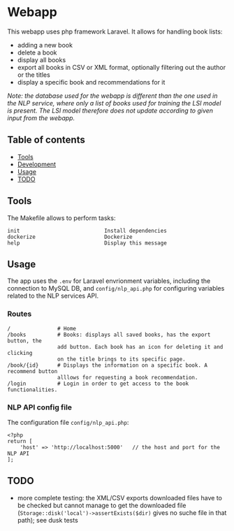 # Webapp

This webapp uses php framework Laravel. It allows for handling book lists:
- adding a new book
- delete a book
- display all books
- export all books in CSV or XML format, optionally filtering out the author or
the titles
- display a specific book and recommendations for it

_Note: the database used for the webapp is different than the one used in the NLP
service, where only a list of books used for training the LSI model is present.
The LSI model therefore does not update according to given input from the 
webapp._

## Table of contents

- [Tools](#tools)
- [Development](#development)
- [Usage](#usage)
- [TODO](#todo)

## Tools
The Makefile allows to perform tasks:
```
init                           Install dependencies
dockerize                      Dockerize
help                           Display this message
```

## Usage

The app uses the `.env` for Laravel envrionment variables, including the
connection to MySQL DB, and `config/nlp_api.php` for configuring variables
related to the NLP services API.

### Routes

```
/               # Home
/books          # Books: displays all saved books, has the export button, the
                add button. Each book has an icon for deleting it and clicking
                on the title brings to its specific page.
/book/{id}      # Displays the information on a specific book. A recommend button
                alllows for requesting a book recommendation.
/login          # Login in order to get access to the book functionalities.

```

### NLP API config file

The configuration file `config/nlp_api.php`: 
```
<?php
return [
    'host' => 'http://localhost:5000'   // the host and port for the NLP API
];
```

## TODO

- more complete testing: the XML/CSV exports downloaded files have to be checked
but cannot manage to get the downloaded file
(`Storage::disk('local')->assertExists($dir)` gives no suche file in that path);
see dusk tests



